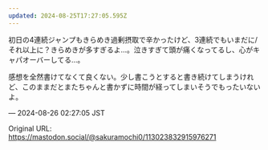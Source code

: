 ```yaml
---
updated: 2024-08-25T17:27:05.595Z
---
```


<p>初日の4連続ジャンプもきらめき過剰摂取で辛かったけど、3連続でもいまだに/それ以上に？きらめきが多すぎるよ…。泣きすぎて頭が痛くなってるし、心がキャパオーバーしてる…。</p><p>感想を全然書けてなくて良くない。少し書こうとすると書き続けてしまうけれど、このままだとまたちゃんと書かずに時間が経ってしまいそうでもったいないよ。</p>

&mdash; 2024-08-26 02:27:05 JST

Original URL: https://mastodon.social/@sakuramochi0/113023832915976271
